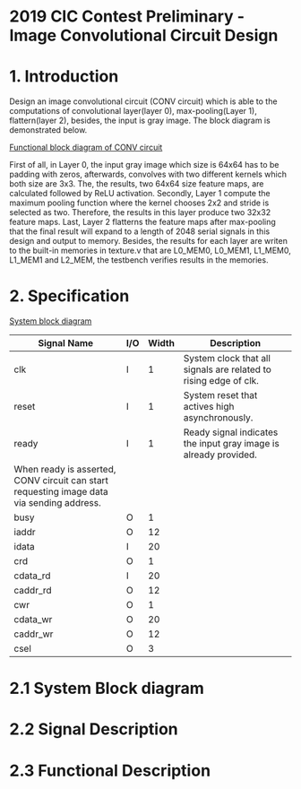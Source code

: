 # 2019 CIC Contest Preliminary - Image Convolutional Circuit Design

# **1. Introduction**

Design an image convolutional circuit (CONV circuit) which is able to the computations of convolutional layer(layer 0), max-pooling(Layer 1), flattern(layer 2), besides, the input is gray image. The block diagram is demonstrated below.

[Functional block diagram of CONV circuit](https://github.com/nietzhuang/2019-CIC-Contest---Image-Convolutional-Circuit-Design/pics/Figure1.png)

First of all, in Layer 0, the input gray image which size is 64x64 has to be padding with zeros, afterwards, convolves with two different kernels which both size are 3x3. The, the results, two 64x64 size feature maps, are calculated followed by ReLU activation.
Secondly, Layer 1 compute the maximum pooling function where the kernel chooses 2x2 and stride is selected as two. Therefore, the results in this layer produce two 32x32 feature maps.
Last, Layer 2 flatterns the feature maps after max-pooling that the final result will expand to a length of 2048 serial signals in this design and output to memory.
Besides, the results for each layer are writen to the built-in memories in texture.v that are L0_MEM0, L0_MEM1, L1_MEM0, L1_MEM1 and L2_MEM, the testbench verifies results in the memories.


# **2. Specification**
[System block diagram](https://github.com/nietzhuang/2019-CIC-Contest---Image-Convolutional-Circuit-Design/pics/Figure2.1.png)

| Signal Name | I/O | Width | Description 																 |
|-------------|-----|-------|----------------------------------------------------------------------------|
|	  clk	  |  I  |   1   | System clock that all signals are related to rising edge of clk.       	 |	  
|    reset    |  I  |   1   | System reset that actives high asynchronously. 							 | 
|    ready    |  I  |   1   | Ready signal indicates the input gray image is already provided.
|							  When ready is asserted, CONV circuit can start requesting image data via sending address. |
|	 busy     |  O  |   1   |																			 |
|	 iaddr    |  O  |  12   | 																			 |
|    idata    |  I  |  20   |																			 |
|     crd     |  O  |   1   |																			 |
|   cdata_rd  |  I  |  20   |																			 |
|   caddr_rd  |  O  |  12   |																			 |
|     cwr     |  O  |   1   |																			 |
|	cdata_wr  |  O	|  20   |																		     |		 
|   caddr_wr  |  O  |  12   |                                                                            |
|     csel    |  O  |   3   |                                                                            |





# 2.1 System Block diagram
# 2.2 Signal Description
# 2.3 Functional Description
